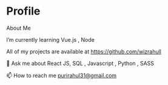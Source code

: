 # Profile
About Me

I’m currently learning Vue.js , Node

All of my projects are available at https://github.com/wizrahull

💬 Ask me about React JS, SQL , Javascript , Python , SASS

📫 How to reach me purirahul31@gmail.com
